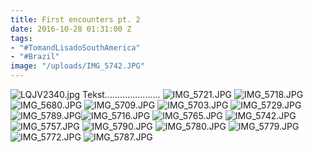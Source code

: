 ```yaml
---
title: First encounters pt. 2
date: 2016-10-28 01:31:00 Z
tags:
- "#TomandLisadoSouthAmerica"
- "#Brazil"
image: "/uploads/IMG_5742.JPG"
---
```


![LQJV2340.jpg](/uploads/LQJV2340.jpg)
Tekst......................
![IMG_5721.JPG](/uploads/IMG_5721.JPG)
![IMG_5718.JPG](/uploads/IMG_5718.JPG)
![IMG_5680.JPG](/uploads/IMG_5680.JPG)
![IMG_5709.JPG](/uploads/IMG_5709.JPG)
![IMG_5703.JPG](/uploads/IMG_5703.JPG)
![IMG_5729.JPG](/uploads/IMG_5729.JPG)
![IMG_5789.JPG](/uploads/IMG_5789.JPG)![IMG_5716.JPG](/uploads/IMG_5716.JPG)
![IMG_5765.JPG](/uploads/IMG_5765.JPG)
![IMG_5742.JPG](/uploads/IMG_5742.JPG)
![IMG_5757.JPG](/uploads/IMG_5757.JPG)
![IMG_5790.JPG](/uploads/IMG_5790.JPG)
![IMG_5780.JPG](/uploads/IMG_5780.JPG)
![IMG_5779.JPG](/uploads/IMG_5779.JPG)
![IMG_5772.JPG](/uploads/IMG_5772.JPG)
![IMG_5787.JPG](/uploads/IMG_5787.JPG)